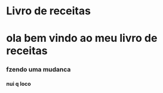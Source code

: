 # Livro de receitas
# ola bem vindo ao meu livro de receitas
### fzendo uma mudanca

####   nui q loco